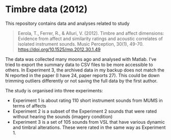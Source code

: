# Timbre data (2012)

This repository contains data and analyses related to study

> Eerola, T., Ferrer, R., & Alluri, V. (2012). Timbre and affect dimensions: Evidence from affect and similarity ratings and acoustic correlates of isolated instrument sounds. Music Perception, 30(1), 49-70. https://doi.org/10.1525/mp.2012.30.1.49

The data was collected many moons ago and analysed with Matlab. I’ve tried to export the summary data to CSV files to be more accessible to others. In Experiment 3, the archived data in my backup does not match the N reported in the paper (I have 24, paper reports 27). This could be down trimming outliers differently or not saving the full data by the first author.

The study is organised into three experiments:

* Experiment 1 is about rating 110 short instrument sounds from MUMS in terms of affects
* Experiment 2 is a subset of the Experiment 2 sounds that were rated without hearing the sounds (imagery condition)
* Experiment 3 is a set of 105 sounds from VSL that have various dynamic and timbral alterations. These were rated in the same way as Experiment 1.

